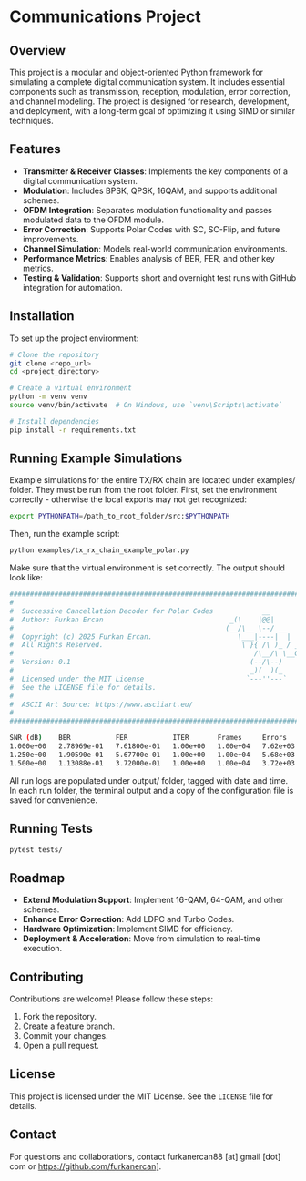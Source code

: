 # Communications Project

## Overview
This project is a modular and object-oriented Python framework for simulating a complete digital communication system. It includes essential components such as transmission, reception, modulation, error correction, and channel modeling. The project is designed for research, development, and deployment, with a long-term goal of optimizing it using SIMD or similar techniques.

## Features
- **Transmitter & Receiver Classes**: Implements the key components of a digital communication system.
- **Modulation**: Includes BPSK, QPSK, 16QAM, and supports additional schemes.
- **OFDM Integration**: Separates modulation functionality and passes modulated data to the OFDM module.
- **Error Correction**: Supports Polar Codes with SC, SC-Flip, and future improvements.
- **Channel Simulation**: Models real-world communication environments.
- **Performance Metrics**: Enables analysis of BER, FER, and other key metrics.
- **Testing & Validation**: Supports short and overnight test runs with GitHub integration for automation.

## Installation
To set up the project environment:
```sh
# Clone the repository
git clone <repo_url>
cd <project_directory>

# Create a virtual environment
python -m venv venv
source venv/bin/activate  # On Windows, use `venv\Scripts\activate`

# Install dependencies
pip install -r requirements.txt
```

## Running Example Simulations
Example simulations for the entire TX/RX chain are located under examples/ folder.
They must be run from the root folder.
First, set the environment correctly - otherwise the local exports may not get recognized:
```sh
export PYTHONPATH=/path_to_root_folder/src:$PYTHONPATH
```
Then, run the example script:
```sh
python examples/tx_rx_chain_example_polar.py
```
Make sure that the virtual environment is set correctly. The output should look like:
```sh
#################################################################################
#                                                                               #
#  Successive Cancellation Decoder for Polar Codes            __                #
#  Author: Furkan Ercan                               _(\    |@@|               #
#                                                    (__/\__ \--/ __            #
#  Copyright (c) 2025 Furkan Ercan.                     \___|----|  |   __      #
#  All Rights Reserved.                                  \ }{ /\ )_ / _\ _\     #
#                                                           /\__/\ \__O (__     #
#  Version: 0.1                                            (--/\--)    \__/     #
#                                                          _)(  )(_             #
#  Licensed under the MIT License                         `---''---`            #
#  See the LICENSE file for details.                                            #
#                                                                               #
#  ASCII Art Source: https://www.asciiart.eu/                                   #
#                                                                               #
#################################################################################

SNR (dB)    BER           FER           ITER       Frames     Errors     Time
1.000e+00   2.78969e-01   7.61800e-01   1.00e+00   1.00e+04   7.62e+03   00:00:54
1.250e+00   1.90590e-01   5.67700e-01   1.00e+00   1.00e+04   5.68e+03   00:00:54
1.500e+00   1.13088e-01   3.72000e-01   1.00e+00   1.00e+04   3.72e+03   00:00:53
```

All run logs are populated under output/ folder, tagged with date and time. In each run folder, the terminal output and a copy of the configuration file is saved for convenience.

## Running Tests
```sh
pytest tests/
```

## Roadmap
- **Extend Modulation Support**: Implement 16-QAM, 64-QAM, and other schemes.
- **Enhance Error Correction**: Add LDPC and Turbo Codes.
- **Hardware Optimization**: Implement SIMD for efficiency.
- **Deployment & Acceleration**: Move from simulation to real-time execution.

## Contributing
Contributions are welcome! Please follow these steps:

1. Fork the repository.
2. Create a feature branch.
3. Commit your changes.
4. Open a pull request.

## License
This project is licensed under the MIT License. See the `LICENSE` file for details.

## Contact
For questions and collaborations, contact furkanercan88 [at] gmail [dot] com or https://github.com/furkanercan].
